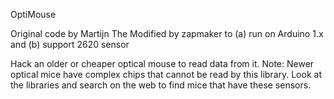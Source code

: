 OptiMouse

Original code by Martijn The
Modified by zapmaker to (a) run on Arduino 1.x and (b) support 2620 sensor

Hack an older or cheaper optical mouse to read data from it.
Note: Newer optical mice have complex chips that cannot be read by this library.
Look at the libraries and search on the web to find mice that have these sensors.
